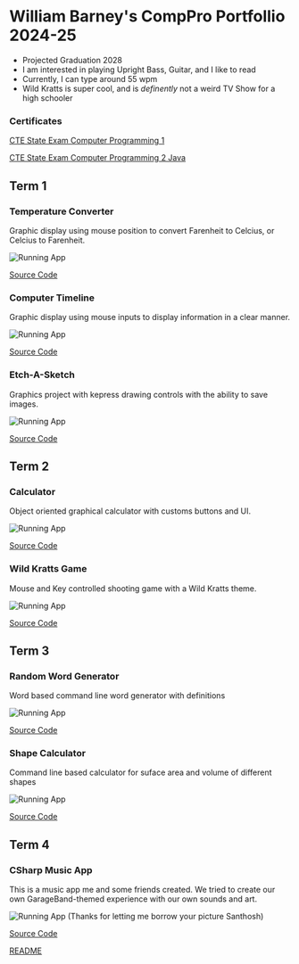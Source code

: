 # William Barney's CompPro Portfollio 2024-25
* Projected Graduation 2028
* I am interested in playing Upright Bass, Guitar, and I like to read
* Currently, I  can type around 55 wpm
* Wild Kratts is super cool, and is *definently* not a weird TV Show for a high schooler

### Certificates
[CTE State Exam Computer Programming 1](https://github.com/BarneyDaDinosaur/programingportfolio/blob/main/src/William%20Barney_Computer%20Programming%20I_12162024.pdf)

[CTE State Exam Computer Programming 2 Java](https://github.com/BarneyDaDinosaur/programingportfolio/blob/main/src/William%20Barney_Computer%20Programming%202%20Java%20_05092025.pdf)

## Term 1
### Temperature Converter
Graphic display using mouse position to convert Farenheit to Celcius, or Celcius to Farenheit.

![Running App](https://github.com/BarneyDaDinosaur/programingportfolio/blob/main/images/tempConverter1.png?raw=true)

[Source Code](https://github.com/BarneyDaDinosaur/programingportfolio/blob/main/src/conversionApp.pde)

### Computer Timeline
Graphic display using mouse inputs to display information in a clear manner.

![Running App](https://github.com/BarneyDaDinosaur/programingportfolio/blob/main/images/timeline1.png?raw=true)

[Source Code](https://github.com/BarneyDaDinosaur/programingportfolio/blob/main/src/Timeline.pde)

### Etch-A-Sketch
Graphics project with kepress drawing controls with the ability to save images.

![Running App](https://github.com/BarneyDaDinosaur/programingportfolio/blob/main/images/Etch-A-Sketch1.png?raw=true)

[Source Code](https://github.com/BarneyDaDinosaur/programingportfolio/blob/main/src/etchASketch.pde)

## Term 2
### Calculator
Object oriented graphical calculator with customs buttons and UI.

![Running App](https://github.com/BarneyDaDinosaur/programingportfolio/blob/main/images/calc1.png?raw=true)

[Source Code](https://github.com/BarneyDaDinosaur/programingportfolio/tree/main/src/Calculator)

### Wild Kratts Game
Mouse and Key controlled shooting game with a Wild Kratts theme.

![Running App](https://github.com/BarneyDaDinosaur/programingportfolio/blob/main/images/WildKrattsGame1.png?raw=true)

[Source Code](https://github.com/BarneyDaDinosaur/programingportfolio/tree/main/src/WildKrattsGame%20(12_01_24)/WildKrattsGame)

## Term 3
### Random Word Generator
Word based command line word generator with definitions

![Running App](https://github.com/BarneyDaDinosaur/programingportfolio/blob/1dae0884cd304f417cd062d99652307ca9ff5ce7/images/WordCreator.png?raw=true)

[Source Code](https://github.com/BarneyDaDinosaur/programingportfolio/blob/b136e78e6212b91708f83ff615a559f2849fa9df/src/WordCreator2.5.5.java)

### Shape Calculator
Command line based calculator for suface area and volume of different shapes

![Running App](https://github.com/BarneyDaDinosaur/programingportfolio/blob/8b8e2bc934266cec568d42ea664b5d190a554abf/images/ShapeTester.png?raw=true)

[Source Code](https://github.com/BarneyDaDinosaur/programingportfolio/tree/cb1a93597ae38d28b99f86a6174f7b7c60302d32/src/ShapeTester.java)

## Term 4
### CSharp Music App
This is a music app me and some friends created. We tried to create our own GarageBand-themed experience with our own sounds and art.

![Running App (Thanks for letting me borrow your picture Santhosh)](https://github.com/Santhosh8828/programmingportfolio/blob/main/images/selectionScreen.png)

[Source Code](https://github.com/HenryBald/CSharp/tree/main/src/CSharp)

[README](https://github.com/HenryBald/CSharp/blob/main/README.md)
